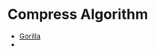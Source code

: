 # Compress Algorithm

- [Gorilla](https://chienlungcheung.github.io/2020/12/05/Gorilla-%E4%B8%80%E4%B8%AA%E5%BF%AB%E9%80%9F-%E5%8F%AF%E6%89%A9%E5%B1%95%E7%9A%84-%E5%86%85%E5%AD%98%E5%BC%8F%E6%97%B6%E5%BA%8F%E6%95%B0%E6%8D%AE%E5%BA%93/)
- 